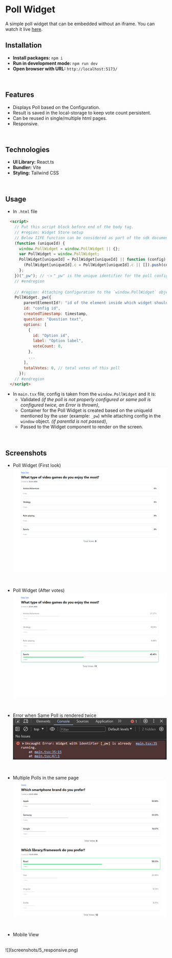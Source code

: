# Poll Widget

A simple poll widget that can be embedded without an iframe.
You can watch it live [here](https://pollwidget.netlify.app/).
<br />

## Installation

- **Install packages:** `npm i`
- **Run in development mode:** `npm run dev`
- **Open browser with URL:**  `http://localhost:5173/`

<br />

## Features
- Displays Poll based on the Configuration.
- Result is saved in the local-storage to keep vote count persistent.
- Can be reused in single/multiple html pages.
- Responsive.

<br />

## Technologies
- **UI Library:** React.ts
- **Bundler:** Vite
- **Styling:** Tailwind CSS

<br />

## Usage
- In `.html` file
```html
  <script>
    // Put this script block before end of the body tag.
    // #region: Widget Store setup
    // Below IIFE function can be considered as part of the sdk documentation where devs can simply copy the function like google analytics sdk.
    (function (uniqueId) {
      window.PollWidget = window.PollWidget || {};
      var PollWidget = window.PollWidget;
      PollWidget[uniqueId] = PollWidget[uniqueId] || function (config) {
        (PollWidget[uniqueId].c = PollWidget[uniqueId].c || []).push(config);
      };
    })("_pw"); // 👈 "_pw" is the unique identifier for the poll configuration (unique id is given by the user)
    // #endregion

    // #region: Attaching Configuration to the `window.PollWidget` object
    PollWidget._pw({
        parentElementId?: "id of the element inside which widget should be rendered. If not passed, container with unique id ('_pw' in this case) is created and is attached to the document.body",
        id: "config id",
        createdTimestamp: timestamp,
        question: "Question text",
        options: [
          {
            id: "Option id",
            label: "Option label",
            voteCount: 0,
          },
          ...
        ],
        totalVotes: 0, // total votes of this poll
      });
    // #endregion
  </script>
```
- In `main.tsx` file, config is taken from the `window.PollWidget` and it is:
  - Validated *(if the poll is not properly configured or same poll is configured twice, an Error is thrown)*,
  - Container for the Poll Widget is created based on the uniqueId mentioned by the user (example: `_pw`) while attaching config in the `window` object. *(if parentId is not passed)*,
  - Passed to the Widget component to render on the screen.

<br />

## Screenshots
- Poll Widget (First look)
![](screenshots/1_first_look.png)

<br />

- Poll Widget (After votes)
![](screenshots/2_after_votes.png)

<br />

- Error when Same Poll is rendered twice
![](screenshots/3_same_poll_console_error.png)

<br />

- Multiple Polls in the same page
![](screenshots/4_multiple_polls_on_same_page.png)

<br />

- Mobile View
<br />
![](screenshots/5_responsive.png)
